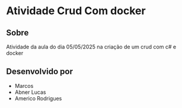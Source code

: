 # Atividade Crud Com docker

## Sobre
Atividade da aula do dia 05/05/2025 na criação de um crud com c# e docker

## Desenvolvido por
- Marcos
- Abner Lucas
- Americo Rodrigues
